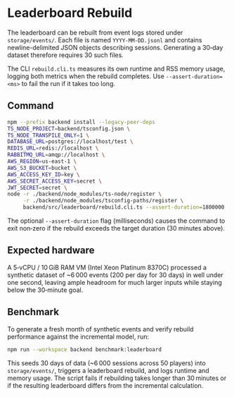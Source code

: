 # Leaderboard Rebuild

The leaderboard can be rebuilt from event logs stored under `storage/events/`.
Each file is named `YYYY-MM-DD.jsonl` and contains newline-delimited JSON
objects describing sessions. Generating a 30‑day dataset therefore requires 30
such files.

The CLI `rebuild.cli.ts` measures its own runtime and RSS memory usage, logging
both metrics when the rebuild completes. Use `--assert-duration=<ms>` to fail
the run if it takes too long.

## Command

```bash
npm --prefix backend install --legacy-peer-deps
TS_NODE_PROJECT=backend/tsconfig.json \
TS_NODE_TRANSPILE_ONLY=1 \
DATABASE_URL=postgres://localhost/test \
REDIS_URL=redis://localhost \
RABBITMQ_URL=amqp://localhost \
AWS_REGION=us-east-1 \
AWS_S3_BUCKET=bucket \
AWS_ACCESS_KEY_ID=key \
AWS_SECRET_ACCESS_KEY=secret \
JWT_SECRET=secret \
node -r ./backend/node_modules/ts-node/register \
     -r ./backend/node_modules/tsconfig-paths/register \
     backend/src/leaderboard/rebuild.cli.ts --assert-duration=1800000
```

The optional `--assert-duration` flag (milliseconds) causes the command to exit
non‑zero if the rebuild exceeds the target duration (30 minutes above).

## Expected hardware

A 5‑vCPU / 10 GiB RAM VM (Intel Xeon Platinum 8370C) processed a synthetic dataset
of ~6 000 events (200 per day for 30 days) in well under one second, leaving
ample headroom for much larger inputs while staying below the 30‑minute goal.

## Benchmark

To generate a fresh month of synthetic events and verify rebuild performance
against the incremental model, run:

```bash
npm run --workspace backend benchmark:leaderboard
```

This seeds 30 days of data (~6 000 sessions across 50 players) into
`storage/events/`, triggers a leaderboard rebuild, and logs runtime and memory
usage. The script fails if rebuilding takes longer than 30 minutes or if the
resulting leaderboard differs from the incremental calculation.

